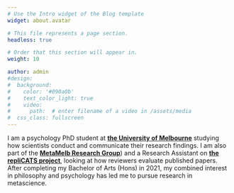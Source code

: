 ```yaml
---
# Use the Intro widget of the Blog template
widget: about.avatar

# This file represents a page section.
headless: true

# Order that this section will appear in.
weight: 10

author: admin
#design:
#  background:
#    color: '#090a0b'
#    text_color_light: true
#    video:
#      path:  # enter filename of a video in /assets/media
#  css_class: fullscreen
---
```


I am a psychology PhD student at [**the University of Melbourne**](unimelb.edu.au) studying how scientists conduct and communicate their research findings. I am also part of the [**MetaMelb Research Group**](Metamelb.org)) and a Research Assistant on [**the repliCATS project**](https://replicats.research.unimelb.edu.au/#tabmain), looking at how reviewers evaluate published papers. After completing my Bachelor of Arts (Hons) in 2021, my combined interest in philosophy and psychology has led me to pursue research in metascience. 
